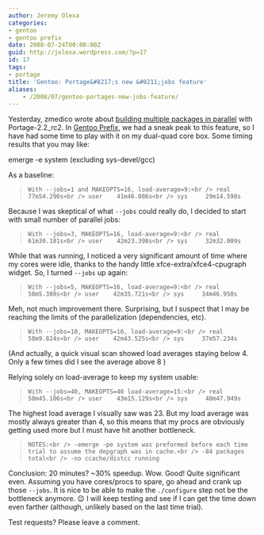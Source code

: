 ```yaml
---
author: Jeremy Olexa
categories:
- gentoo
- gentoo prefix
date: 2008-07-24T00:00:00Z
guid: http://jolexa.wordpress.com/?p=17
id: 17
tags:
- portage
title: 'Gentoo: Portage&#8217;s new &#8211;jobs feature'
aliases:
    - /2008/07/gentoo-portages-new-jobs-feature/
---
```


Yesterday, zmedico wrote about <a href="http://planet.gentoo.org/developers/zmedico/2008/07/23/portage_parallel_builds" target="_blank">building multiple packages in parallel</a> with Portage-2.2_rc2. In [Gentoo Prefix][1], we had a sneak peak to this feature, so I have had some time to play with it on my dual-quad core box. Some timing results that you may like:

emerge -e system (excluding sys-devel/gcc)

As a baseline:

> `With --jobs=1 and MAKEOPTS=16, load-average=9:<br />
real    77m54.290s<br />
user    41m46.086s<br />
sys     29m14.598s`

Because I was skeptical of what `--jobs` could really do, I decided to start with small number of parallel jobs:

> `With --jobs=3, MAKEOPTS=16, load-average=9:<br />
real    61m30.181s<br />
user    42m23.398s<br />
sys     32m32.009s`

While that was running, I noticed a very significant amount of time where my cores were idle, thanks to the handy little xfce-extra/xfce4-cpugraph widget. So, I turned `--jobs` up again:

> `With --jobs=5, MAKEOPTS=16, load-average=9:<br />
real    58m5.388s<br />
user    42m35.721s<br />
sys     34m46.950s`

Meh, not much improvement there. Surprising, but I suspect that I may be reaching the limits of the parallelization (dependencies, etc).

> `With --jobs=10, MAKEOPTS=16, load-average=9:<br />
real    58m9.824s<br />
user    42m43.525s<br />
sys     37m57.234s`

(And actually, a quick visual scan showed load averages staying below 4. Only a few times did I see the average above 8 )

Relying solely on load-average to keep my system usable:

> `With --jobs=40, MAKEOPTS=40 load-average=15:<br />
real    58m45.106s<br />
user    43m15.129s<br />
sys     40m47.949s`

The highest load average I visually saw was 23. But my load average was mostly always greater than 4, so this means that my procs are obviously getting used more but I must have hit another bottleneck.

> `NOTES:<br />
-emerge -pe system was preformed before each time trial to assume the depgraph was in cache.<br />
-84 packages total<br />
-no ccache/distcc running`

Conclusion: 20 minutes? ~30% speedup. Wow. Good! Quite significant even. Assuming you have cores/procs to spare, go ahead and crank up those `--jobs`. It is nice to be able to make the `./configure` step not be the bottleneck anymore. 😉 I will keep testing and see if I can get the time down even farther (although, unlikely based on the last time trial).

Test requests? Please leave a comment.

 [1]: http://www.gentoo.org/proj/en/gentoo-alt/prefix/index.xml